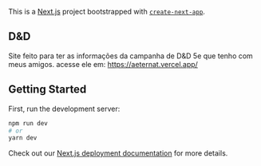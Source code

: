 This is a [Next.js](https://nextjs.org/) project bootstrapped with [`create-next-app`](https://github.com/vercel/next.js/tree/canary/packages/create-next-app).

## D&D

Site feito para ter as informações da campanha de D&D 5e que tenho com meus amigos.
acesse ele em: https://aeternat.vercel.app/
## Getting Started

First, run the development server:

```bash
npm run dev
# or
yarn dev
```

Check out our [Next.js deployment documentation](https://nextjs.org/docs/deployment) for more details.
